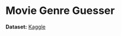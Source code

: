# Movie Genre Guesser
__Dataset:__ [Kaggle](https://www.kaggle.com/stefanoleone992/imdb-extensive-dataset)